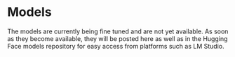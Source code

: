 # Models

The models are currently being fine tuned and are not yet available. As soon as they become available, they will be posted here as well as in the Hugging Face models repository for easy access from platforms such as LM Studio.